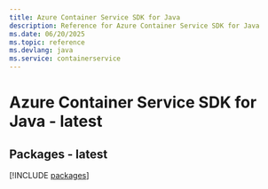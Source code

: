```yaml
---
title: Azure Container Service SDK for Java
description: Reference for Azure Container Service SDK for Java
ms.date: 06/20/2025
ms.topic: reference
ms.devlang: java
ms.service: containerservice
---
```

# Azure Container Service SDK for Java - latest
## Packages - latest
[!INCLUDE [packages](container-service-index.md)]